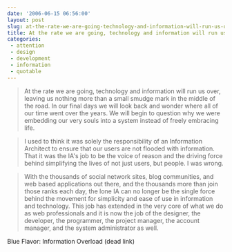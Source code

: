 ```yaml
---
date: '2006-06-15 06:56:00'
layout: post
slug: at-the-rate-we-are-going-technology-and-information-will-run-us-over
title: At the rate we are going, technology and information will run us over...
categories:
 - attention
 - design
 - development
 - information
 - quotable
---
```


> At the rate we are going, technology and information will run us over, leaving us nothing more than a small smudge mark in the middle of the road. In our final days we will look back and wonder where all of our time went over the years. We will begin to question why we were embedding our very souls into a system instead of freely embracing life.

> I used to think it was solely the responsibility of an Information Architect to ensure that our users are not flooded with information. That it was the IA's job to be the voice of reason and the driving force behind simplifying the lives of not just users, but people. I was wrong.

> With the thousands of social network sites, blog communities, and web based applications out there, and the thousands more than join those ranks each day, the lone IA can no longer be the single force behind the movement for simplicity and ease of use in information and technology. This job has extended in the very core of what we do as web professionals and it is now the job of the designer, the developer, the programmer, the project manager, the account manager, and the system administrator as well.

Blue Flavor: <a class="dead">Information Overload (dead link)</a>
